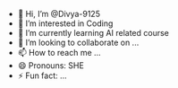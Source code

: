 - 👋 Hi, I’m @Divya-9125
- 👀 I’m interested in Coding
- 🌱 I’m currently learning AI related course
- 💞️ I’m looking to collaborate on ...
- 📫 How to reach me ...
- 😄 Pronouns: SHE
- ⚡ Fun fact: ...

<!---
Divya-9125/Divya-9125 is a ✨ special ✨ repository because its `README.md` (this file) appears on your GitHub profile.
You can click the Preview link to take a look at your changes.
--->

